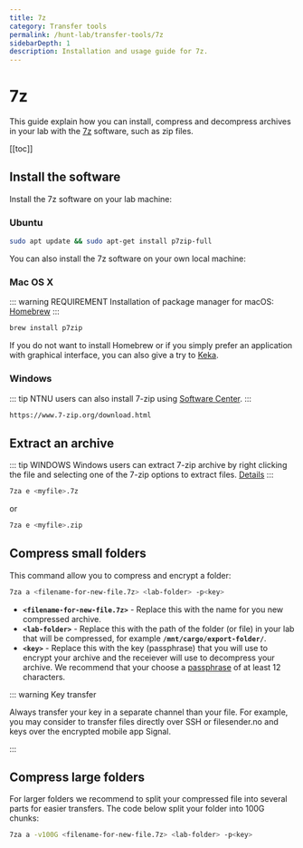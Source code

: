 ```yaml
---
title: 7z
category: Transfer tools
permalink: /hunt-lab/transfer-tools/7z
sidebarDepth: 1
description: Installation and usage guide for 7z.
---
```


# 7z

This guide explain how you can install, compress and decompress archives in your lab with the [7z](https://www.7-zip.org/7z.html) software, such as zip files.

[[toc]]

## Install the software

Install the 7z software on your lab machine:

### Ubuntu

```bash
sudo apt update && sudo apt-get install p7zip-full
```

You can also install the 7z software on your own local machine:

### Mac OS X

::: warning REQUIREMENT
Installation of package manager for macOS: [Homebrew](https://brew.sh/)
:::

```bash
brew install p7zip
```

If you do not want to install Homebrew or if you simply prefer an application with graphical interface, you can also give a try to [Keka](https://www.keka.io/en/).

### Windows

::: tip
NTNU users can also install 7-zip using [Software Center](https://innsida.ntnu.no/wiki/-/wiki/English/Software+overview).
:::

```bash
https://www.7-zip.org/download.html
```

## Extract an archive

::: tip WINDOWS
Windows users can extract 7-zip archive by right clicking the file and selecting one of the 7-zip options to extract files. [Details](https://www.google.no/search?q=how+to+unpack+7z+windows)
:::

```bash
7za e <myfile>.7z
```

or

```bash
7za e <myfile>.zip
```

## Compress small folders

This command allow you to compress and encrypt a folder:

```bash
7za a <filename-for-new-file.7z> <lab-folder> -p<key>
```

- **`<filename-for-new-file.7z>`** - Replace this with the name for you new compressed archive.
- **`<lab-folder>`** - Replace this with the path of the folder (or file) in your lab that will be compressed, for example **`/mnt/cargo/export-folder/`**.
- **`<key>`** - Replace this with the key (passphrase) that you will use to encrypt your archive and the receiever will use to decompress your archive. We recommend that your choose a [passphrase](/getting-started/configure-ssh/#_3-2-design-a-passphrase) of at least 12 characters.

::: warning Key transfer

Always transfer your key in a separate channel than your file. For example, you may consider to transfer files directly over SSH or filesender.no and keys over the encrypted mobile app Signal.

:::

## Compress large folders

For larger folders we recommend to split your compressed file into several parts for easier transfers. The code below split your folder into 100G chunks:

```bash
7za a -v100G <filename-for-new-file.7z> <lab-folder> -p<key>
```
